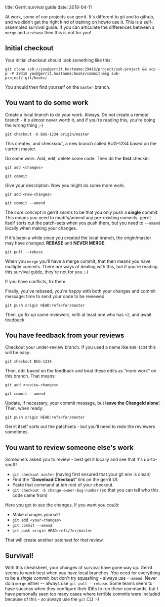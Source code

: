 title: Gerrit survival guide
date: 2018-04-11


At work, some of our projects use gerrit. It's different to git and to github, and we didn't get the right kind of 
training on howto use  it. This is a self-assembled survival guide. If you can articulate the differences between a 
``merge`` and a ``rebase`` then this is not for you!

Initial checkout
----------------

Your initial checkout should look something like this:

``git clone ssh://you@gerrit.hostname:29418/project/sub-project
&& scp -p -P 29418 you@gerrit.hostname:hooks/commit-msg sub-project/.git/hooks/``
            
You should then find yourself on the ``master`` branch.

You want to do some work
------------------------

Create a local branch to do your work. Always. Do not create a remote branch - it's almost never worth it, and if you're
reading this, you're doing the wrong thing ;-)

``git checkout -b BUG-1234 origin/master``
    
This creates, and checksout, a new branch called BUG-1234 based on the current master.

Do some work. Add, edit, delete some code. Then do the **first** checkin:

``git add <changes>``

``git commit``
    
Give your description. Now you might do some more work.

``git add <new-changes>``

``git commit --amend``
    
The *core concept* in gerrit *seems* to be that you only push a **single** commit. This means you need to modify/amend 
any pre-existing commits. gerrit itself sorts out the patch-sets when you push them, but you need to ``--amend`` locally 
when making your changes.

If it's been a while since you created the local branch, the origin/master may have changed. **REBASE** and **NEVER 
MERGE**:

``git pull --rebase``
    
When you ``merge`` you'll have a merge commit, that then means you have multiple commits. There _are_ ways of dealing 
with this, but if you're reading this survival guide, they're not for you ;-)

If you have conflicts, fix them.

Finally, you've rebased, you're happy with both your changes and commit message: time to send your code to be reviewed:

``git push origin HEAD:refs/for/master``
    
Then, go fix up some reviewers, with at least one who has ``+2``, and await feedback.


You have feedback from your reviews
-----------------------------------
Checkout your under-review branch. If you used a name like ``BUG-1234`` this will be easy:

``git checkout BUG-1234``
    
Then, edit based on the feedback and treat these edits as "more work" on this branch. That means:

``git add <review-changes>``

``git commit --amend``
    
Update, if necessary, your commit message, but **leave the ChangeId alone**! Then, when ready:

``git push origin HEAD:refs/for/master``
    
Gerrit itself sorts out the patchsets - but you'll need to redo the reviewers sometimes.


You want to review someone else's work
--------------------------------------
Someone's asked you to review - best get it locally and see that it's up-to-snuff!

* ``git checkout master`` (having first ensured that your git env is clean)
* Find the "**Download Checkout**" link on the gerrit UI.
* Paste that command at teh root of your checkout.
* ``git checkout -b change-owner-bug-number``  (so that you can tell who this code came from)

Here you get to see the changes. If you want you _could_:

* Make changes yourself
* ``git add <your-changes>``
* ``git commit --amend``
* ``git push origin HEAD:refs/for/master``

That will create another patchset for that review.

Survival!
---------
With this cheatsheet, your changes of survival have gone way up. Gerrit seems to work best when you have local branches.
You need for everything to be a *single commit*, but don't try squashing - always use ``--amend``. Never do a ``merge``
either -- always use ``git pull --rebase``. Some teams seem to have success when they configure their IDEs to run these
commands, but I have personally seen too many cases where terrible commits were included because of this - so always use 
the ``git`` CLI :-)


